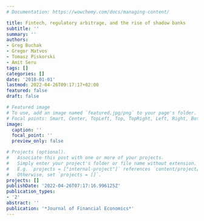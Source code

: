 ```yaml
---
# Documentation: https://wowchemy.com/docs/managing-content/

title: Fintech, regulatory arbitrage, and the rise of shadow banks
subtitle: ''
summary: ''
authors:
- Greg Buchak
- Gregor Matvos
- Tomasz Piskorski
- Amit Seru
tags: []
categories: []
date: '2018-01-01'
lastmod: 2022-04-26T09:17:17+02:00
featured: false
draft: false

# Featured image
# To use, add an image named `featured.jpg/png` to your page's folder.
# Focal points: Smart, Center, TopLeft, Top, TopRight, Left, Right, BottomLeft, Bottom, BottomRight.
image:
  caption: ''
  focal_point: ''
  preview_only: false

# Projects (optional).
#   Associate this post with one or more of your projects.
#   Simply enter your project's folder or file name without extension.
#   E.g. `projects = ["internal-project"]` references `content/project/deep-learning/index.md`.
#   Otherwise, set `projects = []`.
projects: []
publishDate: '2022-04-26T07:17:16.996125Z'
publication_types:
- '2'
abstract: ''
publication: '*Journal of Financial Economics*'
---
```

